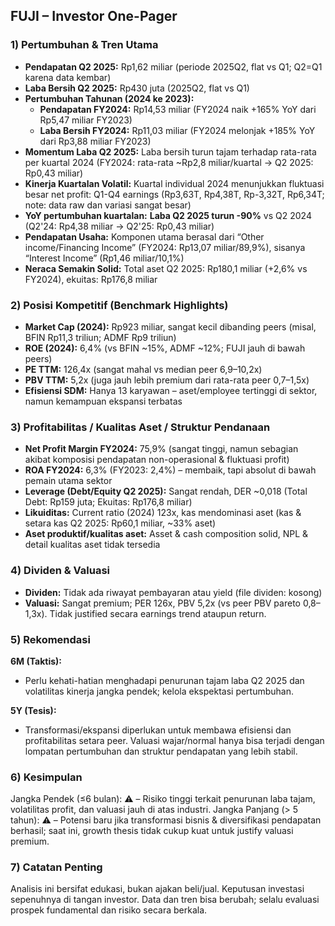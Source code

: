 ## FUJI – Investor One-Pager

### 1) Pertumbuhan & Tren Utama
- **Pendapatan Q2 2025:** Rp1,62 miliar (periode 2025Q2, flat vs Q1; Q2=Q1 karena data kembar)
- **Laba Bersih Q2 2025:** Rp430 juta (2025Q2, flat vs Q1)
- **Pertumbuhan Tahunan (2024 ke 2023):**
  - **Pendapatan FY2024:** Rp14,53 miliar (FY2024 naik +165% YoY dari Rp5,47 miliar FY2023)
  - **Laba Bersih FY2024:** Rp11,03 miliar (FY2024 melonjak +185% YoY dari Rp3,88 miliar FY2023)
- **Momentum Laba Q2 2025:** Laba bersih turun tajam terhadap rata-rata per kuartal 2024 (FY2024: rata-rata ~Rp2,8 miliar/kuartal → Q2 2025: Rp0,43 miliar)
- **Kinerja Kuartalan Volatil:** Kuartal individual 2024 menunjukkan fluktuasi besar net profit: Q1-Q4 earnings (Rp3,63T, Rp4,38T, Rp-3,32T, Rp6,34T; note: data raw dan variasi sangat besar)
- **YoY pertumbuhan kuartalan:** **Laba Q2 2025 turun -90%** vs Q2 2024 (Q2'24: Rp4,38 miliar → Q2'25: Rp0,43 miliar)
- **Pendapatan Usaha:** Komponen utama berasal dari “Other income/Financing Income” (FY2024: Rp13,07 miliar/89,9%), sisanya “Interest Income” (Rp1,46 miliar/10,1%)
- **Neraca Semakin Solid:** Total aset Q2 2025: Rp180,1 miliar (+2,6% vs FY2024), ekuitas: Rp176,8 miliar

### 2) Posisi Kompetitif (Benchmark Highlights)
- **Market Cap (2024):** Rp923 miliar, sangat kecil dibanding peers (misal, BFIN Rp11,3 triliun; ADMF Rp9 triliun)
- **ROE (2024):** 6,4% (vs BFIN ~15%, ADMF ~12%; FUJI jauh di bawah peers)
- **PE TTM:** 126,4x (sangat mahal vs median peer 6,9–10,2x)
- **PBV TTM:** 5,2x (juga jauh lebih premium dari rata-rata peer 0,7–1,5x)
- **Efisiensi SDM:** Hanya 13 karyawan – aset/employee tertinggi di sektor, namun kemampuan ekspansi terbatas

### 3) Profitabilitas / Kualitas Aset / Struktur Pendanaan
- **Net Profit Margin FY2024:** 75,9% (sangat tinggi, namun sebagian akibat komposisi pendapatan non-operasional & fluktuasi profit)
- **ROA FY2024:** 6,3% (FY2023: 2,4%) – membaik, tapi absolut di bawah pemain utama sektor
- **Leverage (Debt/Equity Q2 2025):** Sangat rendah, DER ~0,018 (Total Debt: Rp159 juta; Ekuitas: Rp176,8 miliar)
- **Likuiditas:** Current ratio (2024) 123x, kas mendominasi aset (kas & setara kas Q2 2025: Rp60,1 miliar, ~33% aset)
- **Aset produktif/kualitas aset:** Asset & cash composition solid, NPL & detail kualitas aset tidak tersedia

### 4) Dividen & Valuasi
- **Dividen:** Tidak ada riwayat pembayaran atau yield (file dividen: kosong)
- **Valuasi:** Sangat premium; PER 126x, PBV 5,2x (vs peer PBV pareto 0,8–1,3x). Tidak justified secara earnings trend ataupun return.

### 5) Rekomendasi
**6M (Taktis):**
- Perlu kehati-hatian menghadapi penurunan tajam laba Q2 2025 dan volatilitas kinerja jangka pendek; kelola ekspektasi pertumbuhan.

**5Y (Tesis):**
- Transformasi/ekspansi diperlukan untuk membawa efisiensi dan profitabilitas setara peer. Valuasi wajar/normal hanya bisa terjadi dengan lompatan pertumbuhan dan struktur pendapatan yang lebih stabil.

### 6) Kesimpulan
Jangka Pendek (≤6 bulan): ⚠️ – Risiko tinggi terkait penurunan laba tajam, volatilitas profit, dan valuasi jauh di atas industri. 
Jangka Panjang (> 5 tahun): ⚠️ – Potensi baru jika transformasi bisnis & diversifikasi pendapatan berhasil; saat ini, growth thesis tidak cukup kuat untuk justify valuasi premium.

### 7) Catatan Penting
Analisis ini bersifat edukasi, bukan ajakan beli/jual. Keputusan investasi sepenuhnya di tangan investor. Data dan tren bisa berubah; selalu evaluasi prospek fundamental dan risiko secara berkala.